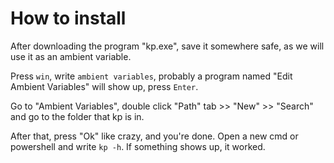 # How to install
After downloading the program "kp.exe", save it somewhere safe, as we will use it as an ambient variable. 

Press `win`, write `ambient variables`, probably a program named "Edit Ambient Variables" will show up, press `Enter`.

Go to "Ambient Variables", double click "Path" tab >> "New" >> "Search" and go to the folder that kp is in.

After that, press "Ok" like crazy, and you're done. Open a new cmd or powershell and write `kp -h`. If something shows up, it worked.
